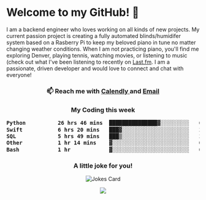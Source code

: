 <h1> Welcome to my GitHub! 👋 </h1>


  I am a backend engineer who loves working on all kinds of new projects. My current passion project is creating a fully automated blinds/humidifer system based on a Rasberry Pi to keep my beloved piano in tune no matter changing weather conditions. When I am not practicing piano, you'll find me exploring Denver, playing tennis, watching movies, or listening to music (check out what I've been listening to recently on [Last.fm](https://www.last.fm/user/mballa000). I am a passionate, driven developer and would love to connect and chat with everyone!

<h3 align = "center"> 📫 Reach me with <a href = "https://calendly.com/msbrandt00/30min"> Calendly </a> and <a href="mailto:msbrandt00@gmail.com">Email</a> 
 </h3>


 
<div align = "center"
[![Anurag's GitHub stats](https://github-readme-stats.vercel.app/api?username=mbrandt00)](https://github.com/anuraghazra/github-readme-stats)
          </div>
<h3 align="center">
  My Coding this week
<!--START_SECTION:waka-->

```txt
Python          26 hrs 46 mins  ███████████████▓░░░░░░░░░   62.27 %
Swift           6 hrs 20 mins   ███▓░░░░░░░░░░░░░░░░░░░░░   14.74 %
SQL             5 hrs 49 mins   ███▒░░░░░░░░░░░░░░░░░░░░░   13.54 %
Other           1 hr 14 mins    ▓░░░░░░░░░░░░░░░░░░░░░░░░   02.89 %
Bash            1 hr            ▓░░░░░░░░░░░░░░░░░░░░░░░░   02.36 %
```

<!--END_SECTION:waka-->

### A little joke for you!

![Jokes Card](https://readme-jokes.vercel.app/api?hideBorder)

<a href="https://www.linkedin.com/in/mbrandt00/"><img src="https://img.shields.io/badge/linkedin-%230077B5.svg?&style=for-the-badge&logo=linkedin&logoColor=white" /></a>
